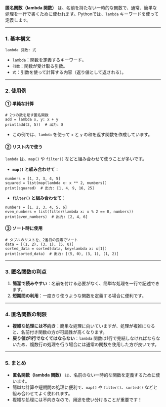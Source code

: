 **匿名関数（lambda 関数）** は、名前を持たない一時的な関数で、通常、簡単な処理を一行で書くために使われます。Pythonでは、`lambda` キーワードを使って定義します。

------

### **1. 基本構文**

```
lambda 引数: 式
```

- `lambda`：関数を定義するキーワード。
- `引数`：関数が受け取る引数。
- `式`：引数を使って計算する内容（返り値として返される）。

------

### **2. 使用例**

#### **① 単純な計算**

```
# 2つの数を足す匿名関数
add = lambda x, y: x + y
print(add(3, 5))  # 出力: 8
```

- この例では、`lambda` を使って `x` と `y` の和を返す関数を作成しています。

#### **② リスト内で使う**

`lambda` は、`map()` や `filter()` などと組み合わせて使うことが多いです。

- **`map()` と組み合わせて**：

```
numbers = [1, 2, 3, 4, 5]
squared = list(map(lambda x: x ** 2, numbers))
print(squared)  # 出力: [1, 4, 9, 16, 25]
```

- **`filter()` と組み合わせて**：

```
numbers = [1, 2, 3, 4, 5, 6]
even_numbers = list(filter(lambda x: x % 2 == 0, numbers))
print(even_numbers)  # 出力: [2, 4, 6]
```

#### **③ ソート時に使用**

```
# タプルのリストを、2番目の要素でソート
data = [(1, 2), (3, 1), (5, 0)]
sorted_data = sorted(data, key=lambda x: x[1])
print(sorted_data)  # 出力: [(5, 0), (3, 1), (1, 2)]
```

------

### **3. 匿名関数の利点**

1. **簡潔で読みやすい**：名前を付ける必要がなく、簡単な処理を一行で記述できます。
2. **短期間の利用**：一度きり使うような関数を定義する場合に便利です。

------

### **4. 匿名関数の制限**

- **複雑な処理には不向き**：簡単な処理に向いていますが、処理が複雑になると、名前付き関数の方が可読性が高くなります。
- **戻り値が1行でなくてはならない**：`lambda` 関数は1行で完結しなければならないため、複数行の処理を行う場合には通常の関数を使用した方が良いです。

------

### **5. まとめ**

- **匿名関数（lambda 関数）** は、名前のない一時的な関数を定義するために使います。
- 簡単な計算や短期間の処理に便利で、`map()` や `filter()`、`sorted()` などと組み合わせてよく使われます。
- 複雑な処理には不向きなので、用途を使い分けることが重要です！